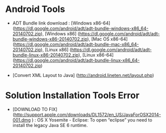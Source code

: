 Android Tools
===========================
* ADT Bundle link download : [Windows x86-64] (https://dl.google.com/android/adt/adt-bundle-windows-x86_64-20140702.zip), [Windows x86] (https://dl.google.com/android/adt/adt-bundle-windows-x86-20140702.zip), [Mac OS x86-64] (https://dl.google.com/android/adt/adt-bundle-mac-x86_64-20140702.zip), [Linux x86] (https://dl.google.com/android/adt/adt-bundle-linux-x86-20140702.zip), [Linux x86-64] (https://dl.google.com/android/adt/adt-bundle-linux-x86_64-20140702.zip)

* [Convert XML Layout to Java] (http://android.lineten.net/layout.php)


Solution Installation Tools Error
===========================
 * [DOWNLOAD TO FIX] (http://support.apple.com/downloads/DL1572/en_US/JavaForOSX2014-001.dmg
) : OS X Yosemite - Eclipse: To open “eclipse” you need to install the legacy Java SE 6 runtime. 